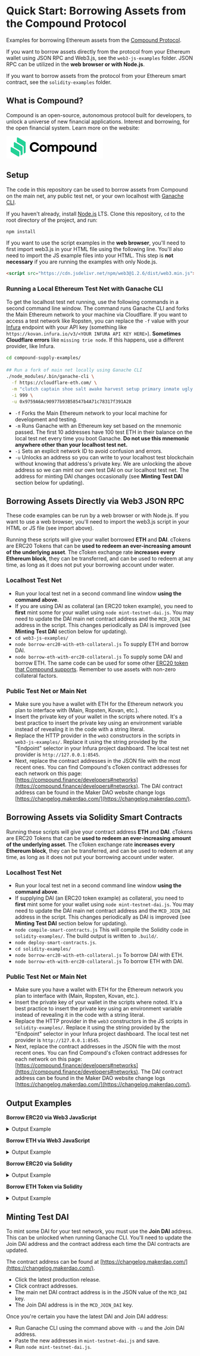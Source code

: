 # Quick Start: Borrowing Assets from the Compound Protocol

Examples for borrowing Ethereum assets from the [Compound Protocol](https://compound.finance/?ref=github&user=ajb413&repo=compound-borrow-examples).

If you want to borrow assets directly from the protocol from your Ethereum wallet using JSON RPC and Web3.js, see the `web3-js-examples` folder. JSON RPC can be utilized in the **web browser or with Node.js**.

If you want to borrow assets from the protocol from your Ethereum smart contract, see the `solidity-examples` folder.

## What is Compound?
Compound is an open-source, autonomous protocol built for developers, to unlock a universe of new financial applications. Interest and borrowing, for the open financial system. Learn more on the website:

<a href="https://compound.finance/?ref=github&user=ajb413&repo=compound-supply-examples">
    <img alt="Compound Finance" src="https://raw.githubusercontent.com/ajb413/compound-interest-alerts/master/compound-finance-logo.png" width=260 height=60/>
</a>

## Setup
The code in this repository can be used to borrow assets from Compound on the main net, any public test net, or your own localhost with [Ganache CLI](https://github.com/trufflesuite/ganache-cli).

If you haven't already, install [Node.js](https://nodejs.org/) LTS. Clone this repository, `cd` to the root directory of the project, and run:
```bash
npm install
```

If you want to use the script examples in the **web browser**, you'll need to first import web3.js in your HTML file using the following line. You'll also need to import the JS example files into your HTML. This step is **not necessary** if you are running the examples with only Node.js.
```html
<script src="https://cdn.jsdelivr.net/npm/web3@1.2.6/dist/web3.min.js"></script>
```

### Running a Local Ethereum Test Net with Ganache CLI
To get the localhost test net running, use the following commands in a second command line window. The command runs Ganache CLI and forks the Main Ethereum network to your machine via Cloudflare. If you want to access a test network like Ropsten, you can replace the `-f` value with your [Infura](https://infura.io/) endpoint with your API key (something like `https://kovan.infura.io/v3/<YOUR INFURA API KEY HERE>`). **Sometimes Cloudflare errors** like `missing trie node`. If this happens, use a different provider, like Infura.
```bash
cd compound-supply-examples/

## Run a fork of main net locally using Ganache CLI
./node_modules/.bin/ganache-cli \
  -f https://cloudflare-eth.com/ \
  -m "clutch captain shoe salt awake harvest setup primary inmate ugly among become" \
  -i 999 \
  -u 0x9759A6Ac90977b93B58547b4A71c78317f391A28
```

- `-f` Forks the Main Ethereum network to your local machine for development and testing.
- `-m` Runs Ganache with an Ethereum key set based on the mnemonic passed. The first 10 addresses have 100 test ETH in their balance on the local test net every time you boot Ganache. **Do not use this mnemonic anywhere other than your localhost test net.**
- `-i` Sets an explicit network ID to avoid confusion and errors.
- `-u` Unlocks an address so you can write to your localhost test blockchain without knowing that address's private key. We are unlocking the above address so we can mint our own test DAI on our localhost test net. The address for minting DAI changes occasionally (see **Minting Test DAI** section below for updating).

## Borrowing Assets Directly via Web3 JSON RPC
These code examples can be run by a web browser or with Node.js. If you want to use a web browser, you'll need to import the web3.js script in your HTML or JS file (see import above).

Running these scripts will give your wallet borrowed **ETH** and **DAI**. cTokens are ERC20 Tokens that can be **used to redeem an ever-increasing amount of the underlying asset**. The cToken exchange rate **increases every Ethereum block**, they can be transferred, and can be used to redeem at any time, as long as it does not put your borrowing account under water.

### Localhost Test Net
- Run your local test net in a second command line window **using the command above**.
- If you are using DAI as collateral (an ERC20 token example), you need to **first** mint some for your wallet using `node mint-testnet-dai.js`. You may need to update the DAI main net contract address and the `MCD_JOIN_DAI` address in the script. This changes periodically as DAI is improved (see **Minting Test DAI** section below for updating).
- `cd web3-js-examples/`
- `node borrow-erc20-with-eth-collateral.js` To supply ETH and borrow DAI.
- `node borrow-eth-with-erc20-collateral.js` To supply some DAI and borrow ETH. The same code can be used for some other [ERC20 token that Compound supports](https://compound.finance/markets?ref=github&user=ajb413&repo=compound-supply-examples). Remember to use assets with non-zero collateral factors.

### Public Test Net or Main Net
- Make sure you have a wallet with ETH for the Ethereum network you plan to interface with (Main, Ropsten, Kovan, etc.).
- Insert the private key of your wallet in the scripts where noted. It's a best practice to insert the private key using an environment variable instead of revealing it in the code with a string literal.
- Replace the HTTP provider in the `web3` constructors in the scripts in `web3-js-examples/`. Replace it using the string provided by the "Endpoint" selector in your Infura project dashboard. The local test net provider is `http://127.0.0.1:8545`.
- Next, replace the contract addresses in the JSON file with the most recent ones. You can find Compound's cToken contract addresses for each network on this page: [https://compound.finance/developers#networks](https://compound.finance/developers#networks). The DAI contract address can be found in the Maker DAO website change logs [https://changelog.makerdao.com/](https://changelog.makerdao.com/).

## Borrowing Assets via Solidity Smart Contracts
Running these scripts will give your contract address **ETH** and **DAI**. cTokens are ERC20 Tokens that can be **used to redeem an ever-increasing amount of the underlying asset**. The cToken exchange rate **increases every Ethereum block**, they can be transferred, and can be used to redeem at any time, as long as it does not put your borrowing account under water.

### Localhost Test Net
- Run your local test net in a second command line window **using the command above**.
- If supplying DAI (an ERC20 token example) as collateral, you need to **first** mint some for your wallet using `node mint-testnet-dai.js`. You may need to update the DAI main net contract address and the `MCD_JOIN_DAI` address in the script. This changes periodically as DAI is improved (see **Minting Test DAI** section below for updating).
- `node compile-smart-contracts.js` This will compile the Solidity code in `solidity-examples/`. The build output is written to `.build/`.
- `node deploy-smart-contracts.js`.
- `cd solidity-examples/`
- `node borrow-erc20-with-eth-collateral.js` To borrow DAI with ETH.
- `node borrow-eth-with-erc20-collateral.js` To borrow ETH with DAI.

### Public Test Net or Main Net
- Make sure you have a wallet with ETH for the Ethereum network you plan to interface with (Main, Ropsten, Kovan, etc.).
- Insert the private key of your wallet in the scripts where noted. It's a best practice to insert the private key using an environment variable instead of revealing it in the code with a string literal.
- Replace the HTTP provider in the `web3` constructors in the JS scripts in `solidity-examples/`. Replace it using the string provided by the "Endpoint" selector in your Infura project dashboard. The local test net provider is `http://127.0.0.1:8545`.
- Next, replace the contract addresses in the JSON file with the most recent ones. You can find Compound's cToken contract addresses for each network on this page: [https://compound.finance/developers#networks](https://compound.finance/developers#networks). The DAI contract address can be found in the Maker DAO website change logs [https://changelog.makerdao.com/](https://changelog.makerdao.com/).

## Output Examples

**Borrow ERC20 via Web3 JavaScript**

<details><summary>Output Example</summary>
<p>

```
My Wallet's  ETH Balance: 100
My Wallet's cETH Balance: 0
My Wallet's  DAI Balance: 0

Supplying ETH to Compound as collateral (you will get cETH in return)...

My Wallet's  ETH Balance: 98.9978876
My Wallet's cETH Balance: 49.97131893
My Wallet's  DAI Balance: 0

Entering market (via Comptroller contract) for ETH (as collateral)...
Calculating your liquid assets in Compound...
Fetching cETH collateral factor...
Fetching DAI price from the price oracle...
Fetching borrow rate per block for DAI borrowing...

You have 0.749999999913076963 of LIQUID assets (worth of ETH) pooled in Compound.
You can borrow up to 75% of your TOTAL assets supplied to Compound as DAI.
1 DAI == 0.004205 ETH
You can borrow up to 178.3599922379794 DAI from Compound.
NEVER borrow near the maximum amount because your account will be instantly liquidated.

Your borrowed amount INCREASES (3.8729687868e-8 * borrowed amount) DAI per block.
This is based on the current borrow rate.

Now attempting to borrow 50 DAI...
My Wallet's  ETH Balance: 98.98883272
My Wallet's cETH Balance: 49.97131893
My Wallet's  DAI Balance: 50

Fetching DAI borrow balance from cDAI contract...
Borrow balance is 50 DAI

This part is when you do something with those borrowed assets!

Now repaying the borrow...
Approving DAI to be transferred from your wallet to the cDAI contract...

Borrow repaid.

My Wallet's  ETH Balance: 98.98353318
My Wallet's cETH Balance: 49.97131893
My Wallet's  DAI Balance: 0

```
</p>
</details>

**Borrow ETH via Web3 JavaScript**

<details><summary>Output Example</summary>
<p>

```
My Wallet's  ETH Balance: 100
My Wallet's cDAI Balance: 0
My Wallet's  DAI Balance: 500

Approving DAI to be transferred from your wallet to the cDAI contract...

Supplying DAI to Compound as collateral (you will get cDAI in return)...

My Wallet's  ETH Balance: 99.99413216
My Wallet's cDAI Balance: 738.43696251
My Wallet's  DAI Balance: 485

Entering market (via Comptroller contract) for ETH (as collateral)...
Calculating your liquid assets in Compound...
Fetching Compound's DAI collateral factor...
Fetching DAI price from the price oracle...
Fetching borrow rate per block for ETH borrowing...

You have 0.047306012369014631 of LIQUID assets (worth of ETH) pooled in Compound.
You can borrow up to 75% of your TOTAL assets supplied to Compound as ETH.
1 DAI == 0.004205 ETH
You can borrow up to 0.047306012369014631 ETH from Compound.
NEVER borrow near the maximum amount because your account will be instantly liquidated.

Your borrowed amount INCREASES (9.667017768e-9 * borrowed amount) ETH per block.
This is based on the current borrow rate.

Now attempting to borrow 0.02 ETH...
My Wallet's  ETH Balance: 100.00848898
My Wallet's cDAI Balance: 738.43696251
My Wallet's  DAI Balance: 485

Fetching your ETH borrow balance from cETH contract...
Borrow balance is 0.02 ETH

This part is when you do something with those borrowed assets!

Now repaying the borrow...

Borrow repaid.

My Wallet's  ETH Balance: 99.98644126
My Wallet's cDAI Balance: 738.43696251
My Wallet's  DAI Balance: 485
```
</p>
</details>

**Borrow ERC20 via Solidity**

<details><summary>Output Example</summary>
<p>

```
My Wallet's   ETH Balance: 99.97418948
MyContract's  ETH Balance: 0
MyContract's cETH Balance: 0
MyContract's  DAI Balance: 0

Calling MyContract.borrowErc20Example with 1 ETH for collateral...

My Wallet's   ETH Balance: 98.9607079
MyContract's  ETH Balance: 0
MyContract's cETH Balance: 49.97124348
MyContract's  DAI Balance: 10

Now repaying the borrow...

My Wallet's   ETH Balance: 98.95576444
MyContract's  ETH Balance: 0
MyContract's cETH Balance: 49.97124348
MyContract's  DAI Balance: 0
```
</p>
</details>

**Borrow ETH Token via Solidity**

<details><summary>Output Example</summary>
<p>

```
My Wallet's   DAI Balance: 500
MyContract's  ETH Balance: 0
MyContract's cETH Balance: 0
MyContract's  DAI Balance: 0
MyContract's cDAI Balance: 0

Sending 15 DAI to MyContract so it can provide collateral...

My Wallet's   DAI Balance: 485
MyContract's  ETH Balance: 0
MyContract's cETH Balance: 0
MyContract's  DAI Balance: 15
MyContract's cDAI Balance: 0

Calling MyContract.borrowEthExample with 15 DAI for collateral...

My Wallet's   DAI Balance: 485
MyContract's  ETH Balance: 0.02
MyContract's cETH Balance: 0
MyContract's  DAI Balance: 0
MyContract's cDAI Balance: 737.03979461

Now repaying the borrow...

My Wallet's   DAI Balance: 485
MyContract's  ETH Balance: 0
MyContract's cETH Balance: 0
MyContract's  DAI Balance: 0
MyContract's cDAI Balance: 737.03979461
```
</p>
</details>

## Minting Test DAI
To mint some DAI for your test network, you must use the **Join DAI** address. This can be unlocked when running Ganache CLI. You'll need to update the Join DAI address and the contract address each time the DAI contracts are updated. 

The contract address can be found at [https://changelog.makerdao.com/](https://changelog.makerdao.com/).

- Click the latest production release.
- Click contract addresses.
- The main net DAI contract address is in the JSON value of the `MCD_DAI` key.
- The Join DAI address is in the `MCD_JOIN_DAI` key.

Once you're certain you have the latest DAI and Join DAI address:

- Run Ganache CLI using the command above with `-u` and the Join DAI address.
- Paste the new addresses in `mint-testnet-dai.js` and save.
- Run `node mint-testnet-dai.js`.
